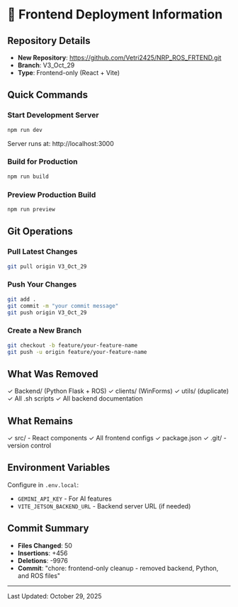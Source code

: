 # 🚀 Frontend Deployment Information

## Repository Details

- **New Repository**: https://github.com/Vetri2425/NRP_ROS_FRTEND.git
- **Branch**: V3_Oct_29
- **Type**: Frontend-only (React + Vite)

## Quick Commands

### Start Development Server
```bash
npm run dev
```
Server runs at: http://localhost:3000

### Build for Production
```bash
npm run build
```

### Preview Production Build
```bash
npm run preview
```

## Git Operations

### Pull Latest Changes
```bash
git pull origin V3_Oct_29
```

### Push Your Changes
```bash
git add .
git commit -m "your commit message"
git push origin V3_Oct_29
```

### Create a New Branch
```bash
git checkout -b feature/your-feature-name
git push -u origin feature/your-feature-name
```

## What Was Removed

✓ Backend/ (Python Flask + ROS)
✓ clients/ (WinForms)
✓ utils/ (duplicate)
✓ All .sh scripts
✓ All backend documentation

## What Remains

✓ src/ - React components
✓ All frontend configs
✓ package.json
✓ .git/ - version control

## Environment Variables

Configure in `.env.local`:
- `GEMINI_API_KEY` - For AI features
- `VITE_JETSON_BACKEND_URL` - Backend server URL (if needed)

## Commit Summary

- **Files Changed**: 50
- **Insertions**: +456
- **Deletions**: -9976
- **Commit**: "chore: frontend-only cleanup - removed backend, Python, and ROS files"

---

Last Updated: October 29, 2025
